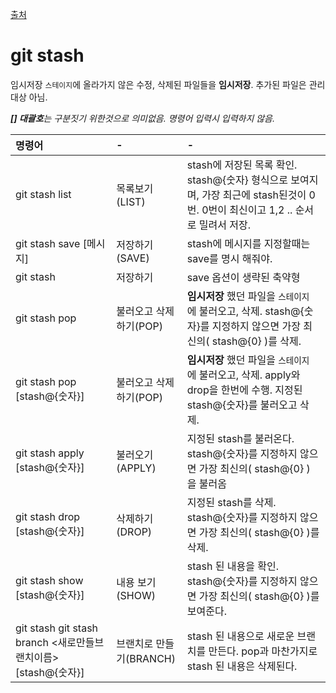 [출처](http://www.popit.kr/git-stash/)

# git stash
임시저장
`스테이지`에 올라가지 않은 수정, 삭제된 파일들을 **임시저장**. 추가된 파일은 관리 대상 아님.

_**[] 대괄호**는 구분짓기 위한것으로 의미없음. 명령어 입력시 입력하지 않음._


| 명령어 | - | - |
| :--------- | :--------- | :--------- |
| git stash list | 목록보기(LIST) | stash에 저장된 목록 확인. stash@{숫자} 형식으로 보여지며, 가장 최근에 stash된것이 0번. 0번이 최신이고 1,2 .. 순서로 밀려서 저장. |
| git stash save [메시지] | 저장하기 (SAVE) | stash에 메시지를 지정할때는 save를 명시 해줘야. |
| git stash | 저장하기 | save 옵션이 생략된 축약형 |
| git stash pop | 불러오고 삭제하기(POP) | **임시저장** 했던 파일을 `스테이지` 에 불러오고, 삭제. stash@{숫자}를 지정하지 않으면 가장 최신의( stash@{0} )를 삭제. |
| git stash pop [stash@{숫자}]| 불러오고 삭제하기(POP) | **임시저장** 했던 파일을 `스테이지` 에 불러오고, 삭제. apply와 drop을 한번에 수행. 지정된 stash@{숫자}를 불러오고 삭제. |
| git stash apply [stash@{숫자}] | 불러오기(APPLY) | 지정된 stash를 불러온다. stash@{숫자}를 지정하지 않으면 가장 최신의( stash@{0} ) 을 불러옴 |
| git stash drop [stash@{숫자}] | 삭제하기(DROP) | 지정된 stash를 삭제. stash@{숫자}를 지정하지 않으면 가장 최신의( stash@{0} )를 삭제. |
| git stash show [stash@{숫자}] | 내용 보기(SHOW) | stash 된 내용을 확인. stash@{숫자}를 지정하지 않으면 가장 최신의( stash@{0} )를 보여준다.|
| git stash git stash branch <새로만들브랜치이름> [stash@{숫자}] | 브랜치로 만들기(BRANCH) | stash 된 내용으로 새로운 브랜치를 만든다. pop과 마찬가지로 stash 된 내용은 삭제된다. |
